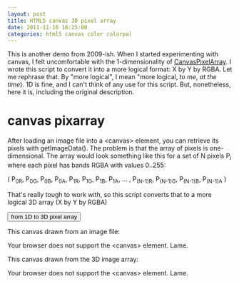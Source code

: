 ```yaml
---
layout: post
title: HTML5 canvas 3D pixel array
date: 2011-11-16 16:25:00
categories: html5 canvas color colorpal
---
```


This is another demo from 2009-ish.  When I started experimenting with canvas, I felt uncomfortable with the 1-dimensionality of [CanvasPixelArray](https://developer.mozilla.org/en/DOM/CanvasPixelArray).  I wrote this script to convert it into a more logical format: X by Y by RGBA.  Let me rephrase that.  By "more logical", I mean "more logical, *to me*, *at the time*).  1D is fine, and I can't think of any use for this script.  But, nonetheless, here it is, including the original description.


<script type="text/javascript"> 
 
var c;
var cnvs;

window.onload = draw;
 
function draw() {
 
    cnvs = document.getElementById("c");
    tmpl = document.getElementById("t");
    
    if( cnvs.getContext) { // Check for canvas support
 
        c = cnvs.getContext('2d');
        t = tmpl.getContext('2d');
        var color = document.getElementById("color");
 
        var static/images = new Image();
 
        static/images.onload = function() {
            cnvs.width = static/images.width;
            cnvs.height = static/images.height; // resize to fit image
            tmpl.width = static/images.width;
            tmpl.height = static/images.height; // resize to fit image
            c.drawImage( static/images, 0, 0 );
        }
        static/images.src = "/static/images/002/kazoo.png";
 
        getpixelarray = function() {
            var pixarray = new Array();
            var static/imagesdata = c.getImageData( 0, 0, cnvs.width, cnvs.height ).data;
 
            /**
             * getImageData() returns a one-dimensional array where each element represents,
             * one subpixel.  So a full set of pixels looks like this:
             *
             *      (R, G, B, A, R, G, B, A, R, G, B, A, ...)
             *
             * Ugly, right?  Yeah.  So I'm translating them into a 2D array where the origin
             * (sadly) is at the top left.
             *
             * When doing the translation, I'm also starting at the bottom right, so there
             * only has to be ONE array enlarge operation each for the X and Y arrays.
             */
 
            // build empty pix array.  we'll fill it later
            //console.time("build empty array");
            for( var x = cnvs.width-1; x >= 0; x-- ) {
 
                pixarray[x] = new Array(); // insert new vertical array
 
                for( var y = cnvs.height-1; y >= 0; y-- ) {
 
                    pixarray[x][y] = new Array(0,0,0,0);
 
                }
 
            }
 
 
            /** 
             * Now we fill up the pix array with real values.
             * We don't REALLY need the alpha channel, but I'm including it
             * just in case a use arises for it in the future.  Likely.
             */
 
            for( var i = 0; i < static/imagesdata.length-3; i+=4 ) {
                var x = parseInt( parseInt(i/4) % ( cnvs.width ) );
                var y = parseInt( parseInt(i/4) / ( cnvs.width ) );
 
                pixarray[x][y][0] = static/imagesdata[i];
                pixarray[x][y][1] = static/imagesdata[i+1];
                pixarray[x][y][2] = static/imagesdata[i+2];
                pixarray[x][y][3] = static/imagesdata[i+3];
 
            }
 
 
            for( var y = 0; y < cnvs.height; y++ ) { // loop over y
                for( var x = 0; x < cnvs.width; x++ ) { // loop over x
                    t.fillStyle = "rgba(" + pixarray[x][y][0] + "," + pixarray[x][y][1] + "," + pixarray[x][y][2] + "," + pixarray[x][y][3] + ")";
                    t.fillRect(x, y, 1, 1);
                }
            }
 
            return pixarray;
        }
 
 
    }
 
}
 
</script> 


canvas pixarray
===============

After loading an image file into a &lt;canvas&gt; element, you can retrieve its pixels with getImageData().  The problem is that the array of pixels is one-dimensional.  The array would look something like this for a set of N pixels P<sub>i</sub> where each pixel has bands RGBA with values 0..255:

( P<sub>0R</sub>, P<sub>0G</sub>, P<sub>0B</sub>, P<sub>0A</sub>, P<sub>1R</sub>, P<sub>1G</sub>, P<sub>1B</sub>, P<sub>1A</sub>, ... , P<sub>(N-1)R</sub>, P<sub>(N-1)G</sub>, P<sub>(N-1)B</sub>, P<sub>(N-1)A</sub> )
 
That's really tough to work with, so this script converts that to a more logical 3D array (X by Y by RGBA)
 
<input type="button" value="from 1D to 3D pixel array" onclick="getpixelarray();" /> 
 
 
 
 
 
This canvas drawn from an image file:

<canvas id="c" width="650" height="250"> 
    Your browser does not support the &lt;canvas&gt; element.
    Lame.
</canvas> 

This canvas drawn from the 3D image array:

<canvas id="t" width="650" height="250"> 
    Your browser does not support the &lt;canvas&gt; element.
    Lame.
</canvas> 

